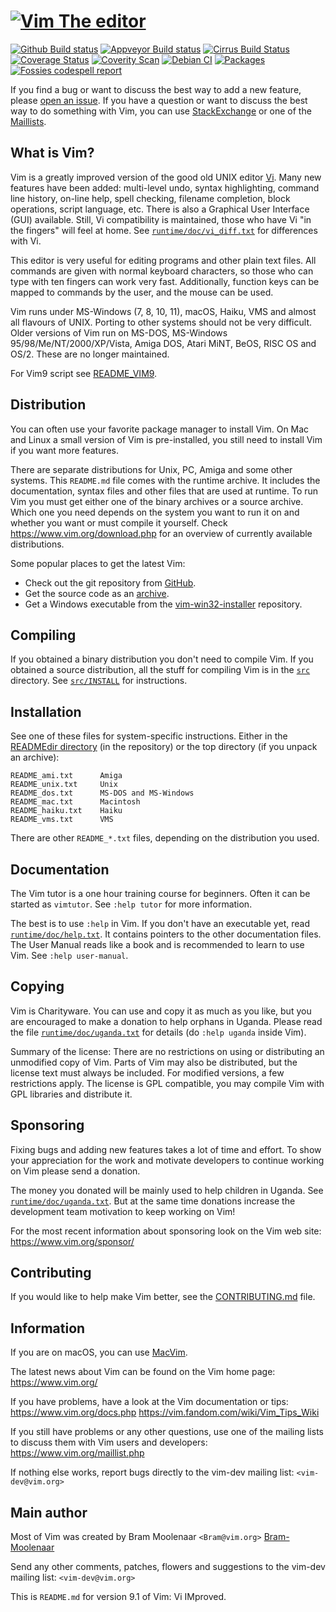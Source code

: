 # [![Vim The editor](https://github.com/vim/vim/raw/master/runtime/vimlogo.gif)](https://www.vim.org)

[![Github Build status](https://github.com/vim/vim/workflows/GitHub%20CI/badge.svg)](https://github.com/vim/vim/actions?query=workflow%3A%22GitHub+CI%22)
[![Appveyor Build status](https://ci.appveyor.com/api/projects/status/o2qht2kjm02sgghk?svg=true)](https://ci.appveyor.com/project/chrisbra/vim)
[![Cirrus Build Status](https://api.cirrus-ci.com/github/vim/vim.svg)](https://cirrus-ci.com/github/vim/vim)
[![Coverage Status](https://codecov.io/gh/vim/vim/coverage.svg?branch=master)](https://codecov.io/gh/vim/vim?branch=master)
[![Coverity Scan](https://scan.coverity.com/projects/241/badge.svg)](https://scan.coverity.com/projects/vim)
[![Debian CI](https://badges.debian.net/badges/debian/testing/vim/version.svg)](https://buildd.debian.org/vim)
[![Packages](https://repology.org/badge/tiny-repos/vim.svg)](https://repology.org/metapackage/vim)
[![Fossies codespell report](https://fossies.org/linux/test/vim-master.tar.gz/codespell.svg)](https://fossies.org/linux/test/vim-master.tar.gz/codespell.html)

If you find a bug or want to discuss the best way to add a new feature, please
[open an issue](https://github.com/vim/vim/issues/new/choose).
If you have a question or want to discuss the best way to do something with
Vim, you can use [StackExchange](https://vi.stackexchange.com/)
or one of the [Maillists](https://www.vim.org/community.php).

## What is Vim?

Vim is a greatly improved version of the good old UNIX editor
[Vi](https://en.wikipedia.org/wiki/Vi).  Many new
features have been added: multi-level undo, syntax highlighting, command line
history, on-line help, spell checking, filename completion, block operations,
script language, etc.  There is also a Graphical User Interface (GUI)
available.  Still, Vi compatibility is maintained, those who have Vi "in the
fingers" will feel at home.
See [`runtime/doc/vi_diff.txt`](runtime/doc/vi_diff.txt) for differences with
Vi.

This editor is very useful for editing programs and other plain text files.
All commands are given with normal keyboard characters, so those who can type
with ten fingers can work very fast.  Additionally, function keys can be
mapped to commands by the user, and the mouse can be used.

Vim runs under MS-Windows (7, 8, 10, 11), macOS, Haiku, VMS and almost all
flavours of UNIX.  Porting to other systems should not be very difficult.
Older versions of Vim run on MS-DOS, MS-Windows 95/98/Me/NT/2000/XP/Vista,
Amiga DOS, Atari MiNT, BeOS, RISC OS and OS/2.  These are no longer maintained.

For Vim9 script see [README_VIM9](README_VIM9.md).

## Distribution

You can often use your favorite package manager to install Vim.  On Mac and
Linux a small version of Vim is pre-installed, you still need to install Vim
if you want more features.

There are separate distributions for Unix, PC, Amiga and some other systems.
This `README.md` file comes with the runtime archive.  It includes the
documentation, syntax files and other files that are used at runtime.  To run
Vim you must get either one of the binary archives or a source archive.
Which one you need depends on the system you want to run it on and whether you
want or must compile it yourself.  Check https://www.vim.org/download.php for
an overview of currently available distributions.

Some popular places to get the latest Vim:
* Check out the git repository from [GitHub](https://github.com/vim/vim).
* Get the source code as an [archive](https://github.com/vim/vim/releases).
* Get a Windows executable from the
[vim-win32-installer](https://github.com/vim/vim-win32-installer/releases) repository.

## Compiling

If you obtained a binary distribution you don't need to compile Vim.  If you
obtained a source distribution, all the stuff for compiling Vim is in the
[`src`](./src/) directory.  See [`src/INSTALL`](./src/INSTALL) for instructions.

## Installation

See one of these files for system-specific instructions.  Either in the
[READMEdir directory](./READMEdir/) (in the repository) or
the top directory (if you unpack an archive):

```
README_ami.txt		Amiga
README_unix.txt		Unix
README_dos.txt		MS-DOS and MS-Windows
README_mac.txt		Macintosh
README_haiku.txt	Haiku
README_vms.txt		VMS
```

There are other `README_*.txt` files, depending on the distribution you used.

## Documentation

The Vim tutor is a one hour training course for beginners.  Often it can be
started as `vimtutor`.  See `:help tutor` for more information.

The best is to use `:help` in Vim.  If you don't have an executable yet, read
[`runtime/doc/help.txt`](./runtime/doc/help.txt).
It contains pointers to the other documentation files.
The User Manual reads like a book and is recommended to learn to use
Vim.  See `:help user-manual`.

## Copying

Vim is Charityware.  You can use and copy it as much as you like, but you are
encouraged to make a donation to help orphans in Uganda.  Please read the file
[`runtime/doc/uganda.txt`](./runtime/doc/uganda.txt)
for details (do `:help uganda` inside Vim).

Summary of the license: There are no restrictions on using or distributing an
unmodified copy of Vim.  Parts of Vim may also be distributed, but the license
text must always be included.  For modified versions, a few restrictions apply.
The license is GPL compatible, you may compile Vim with GPL libraries and
distribute it.

## Sponsoring

Fixing bugs and adding new features takes a lot of time and effort.  To show
your appreciation for the work and motivate developers to continue working on
Vim please send a donation.

The money you donated will be mainly used to help children in Uganda.  See
[`runtime/doc/uganda.txt`](./runtime/doc/uganda.txt).  But at the same time
donations increase the development team motivation to keep working on Vim!

For the most recent information about sponsoring look on the Vim web site:
	https://www.vim.org/sponsor/

## Contributing

If you would like to help make Vim better, see the
[CONTRIBUTING.md](./CONTRIBUTING.md) file.

## Information

If you are on macOS, you can use [MacVim](https://macvim.org).

The latest news about Vim can be found on the Vim home page:
	https://www.vim.org/

If you have problems, have a look at the Vim documentation or tips:
	https://www.vim.org/docs.php
	https://vim.fandom.com/wiki/Vim_Tips_Wiki

If you still have problems or any other questions, use one of the mailing
lists to discuss them with Vim users and developers:
	https://www.vim.org/maillist.php

If nothing else works, report bugs directly to the vim-dev mailing list:
	`<vim-dev@vim.org>`

## Main author

Most of Vim was created by Bram Moolenaar `<Bram@vim.org>`
[Bram-Moolenaar](https://vimhelp.org/version9.txt.html#Bram-Moolenaar)

Send any other comments, patches, flowers and suggestions to the vim-dev mailing list:
	`<vim-dev@vim.org>`

This is `README.md` for version 9.1 of Vim: Vi IMproved.
